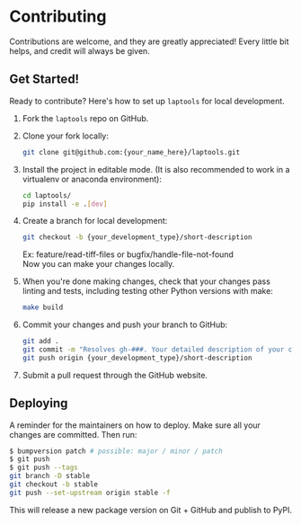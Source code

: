 # Contributing

Contributions are welcome, and they are greatly appreciated! Every little bit
helps, and credit will always be given.

## Get Started!
Ready to contribute? Here's how to set up `laptools` for local development.

1. Fork the `laptools` repo on GitHub.

2. Clone your fork locally:

    ```bash
    git clone git@github.com:{your_name_here}/laptools.git
    ```

3. Install the project in editable mode. (It is also recommended to work in a virtualenv or anaconda environment):

    ```bash
    cd laptools/
    pip install -e .[dev]
    ```

4. Create a branch for local development:

    ```bash
    git checkout -b {your_development_type}/short-description
    ```

    Ex: feature/read-tiff-files or bugfix/handle-file-not-found<br>
    Now you can make your changes locally.

5. When you're done making changes, check that your changes pass linting and
   tests, including testing other Python versions with make:

    ```bash
    make build
    ```

6. Commit your changes and push your branch to GitHub:

    ```bash
    git add .
    git commit -m "Resolves gh-###. Your detailed description of your changes."
    git push origin {your_development_type}/short-description
    ```

7. Submit a pull request through the GitHub website.

## Deploying

A reminder for the maintainers on how to deploy.
Make sure all your changes are committed.
Then run:

```bash
$ bumpversion patch # possible: major / minor / patch
$ git push
$ git push --tags
git branch -D stable
git checkout -b stable
git push --set-upstream origin stable -f
```

This will release a new package version on Git + GitHub and publish to PyPI.

